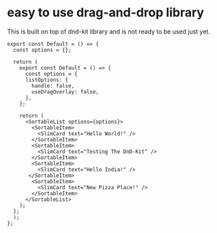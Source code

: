 # easy to use drag-and-drop library

This is built on top of dnd-kit library and is not ready to be used just yet.

```
export const Default = () => {
  const options = {};

  return (
    export const Default = () => {
      const options = {
      listOptions: {
        handle: false,
        useDragOverlay: false,
      },
    };

    return (
      <SortableList options={options}>
        <SortableItem>
          <SlimCard text="Hello World!" />
        </SortableItem>
        <SortableItem>
          <SlimCard text="Testing The DnD-Kit" />
        </SortableItem>
        <SortableItem>
          <SlimCard text="Hello India!" />
       </SortableItem>
        <SortableItem>
          <SlimCard text="New Pizza Place!" />
        </SortableItem>
      </SortableList>
    );
  };
  );
};
```

